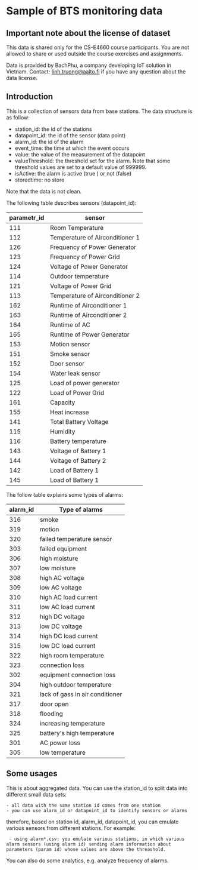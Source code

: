 # Sample of BTS monitoring data
## Important note about the license of dataset
This data is shared only for the CS-E4660 course participants. You are not allowed to share or used outside the course exercises and assignments.

Data is provided by BachPhu, a company developing IoT solution in Vietnam. Contact: linh.truong@aalto.fi if you have any question about the data license.

## Introduction
This is a collection of sensors data from base stations.
The data structure is as follow:

* station_id: the id of the stations
* datapoint_id: the id of the sensor (data point)
* alarm_id: the id of the alarm
* event_time: the time at which the event occurs
* value: the value of the measurement of the datapoint
* valueThreshold: the threshold set for the alarm. Note that some threshold values are set to a default value of 999999.
* isActive: the alarm is active (true ) or not (false)
* storedtime: no store

Note that the data is not clean.

The following table describes sensors (datapoint_id):

parametr_id  | sensor
--------------  |--------------------
111 |	Room Temperature
112 |	Temperature of Airconditioner 1
126 |	Frequency of Power Generator
123 |	Frequency of Power Grid
124 |	Voltage of Power Generator
114 |	Outdoor temperature
121 |	Voltage of Power Grid
113 |	Temperature of Airconditioner 2
162 |	Runtime of Airconditioner 1
163 |	Runtime of Airconditioner 2
164 |	Runtime of AC
165 |	Runtime of Power Generator
153 |	Motion sensor
151 |	Smoke sensor
152 |	Door sensor
154 |	Water leak sensor
125 |	Load of power generator
122 |	Load of Power Grid
161 |	Capacity
155 |	Heat increase
141 |	Total Battery Voltage
115 |	Humidity
116 |	Battery temperature
143 |	Voltage of Battery 1
144 |	Voltage of Battery 2
142 |	Load of Battery 1
145 |	Load of Battery 1


The follow table explains some types of alarms:

alarm_id | Type of alarms
----------|--------------
316	| smoke
319	| motion
320	| failed temperature sensor
303	| failed equipment
306	| high moisture
307	| low moisture
308	| high AC voltage
309	| low AC voltage
310	| high AC load current
311	| low AC load current
312	| high DC voltage
313	| low  DC voltage
314	| high DC load current
315	| low DC load current
322	|high room temperature
323	|connection loss
302	| equipment connection loss
304	| high outdoor temperature
321	| lack of gass in air conditioner
317	| door open
318	| flooding
324	| increasing temperature
325	| battery's high temperature
301	| AC power loss
305	| low temperature

## Some usages
This is about aggregated data. You can use the station_id to split data into
different small data sets:

    - all data with the same station id comes from one station
    - you can use alarm_id or datapoint_id to identify sensors or alarms

therefore, based on station id, alarm_id, datapoint_id, you can emulate
various sensors from different stations.  For example:

     - using alarm*.csv: you emulate various stations, in which various alarm sensors (using alarm id) sending alarm information about parameters (param id) whose values are above the threashold.


You can also do some analytics, e.g. analyze frequency of alarms.
